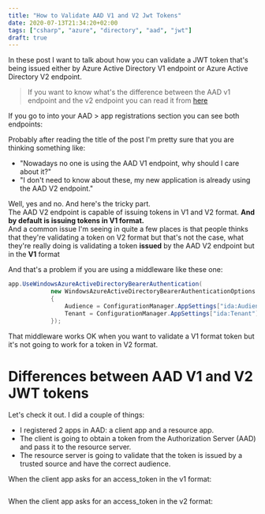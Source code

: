 ```yaml
---
title: "How to Validate AAD V1 and V2 Jwt Tokens"
date: 2020-07-13T21:34:20+02:00
tags: ["csharp", "azure", "directory", "aad", "jwt"]
draft: true
---
```


In these post I want to talk about how you can validate a JWT token that's being issued either by Azure Active Directory V1 endpoint or Azure Active Directory V2 endpoint.

> If you want to know what's the difference between the AAD v1 endpoint and the v2 endpoint you can read it from [here](https://devblogs.microsoft.com/premier-developer/azure-ad-endpoint-v1-vs-v2/)


If you go to into your AAD > app registrations section you can see both endpoints:

<FTO>

Probably after reading the title of the post I'm pretty sure that you are thinking something like:

- "Nowadays no one is using the AAD V1 endpoint, why should I care about it?"
- "I don't need to know about these, my new application is already using the AAD V2 endpoint."

Well, yes and no. And here's the tricky part.   
The AAD V2 endpoint is capable of issuing tokens in V1 and V2 format. **And by default is issuing tokens in V1 format.**   
And a common issue I'm seeing in quite a few places is that people thinks that they're validating a token on V2 format but that's not the case, what they're really doing is validating a token **issued** by the AAD V2 endpoint but in the **V1** format 

And that's a problem if you are using a middleware like these one:

```csharp
app.UseWindowsAzureActiveDirectoryBearerAuthentication(
            new WindowsAzureActiveDirectoryBearerAuthenticationOptions
            {
                Audience = ConfigurationManager.AppSettings["ida:Audience"],
                Tenant = ConfigurationManager.AppSettings["ida:Tenant"]
            });

```
That middleware works OK when you want to validate a V1 format token but it's not going to work for a token in V2 format.


# Differences between AAD V1 and V2 JWT tokens

Let's check it out. I did a couple of things:   

- I registered 2 apps in AAD: a client app and a resource app.
- The client is going to obtain a token from the Authorization Server (AAD) and pass it to the resource server.
- The resource server is going to validate that the token is issued by a trusted source and have the correct audience.


When the client app asks for an access_token in the v1 format:

```json

```


When the client app asks for an access_token in the v2 format:

```json

```




